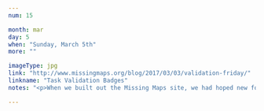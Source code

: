 ```yaml
---
num: 15

month: mar
day: 5
when: "Sunday, March 5th"
more: ""

imageType: jpg
link: "http://www.missingmaps.org/blog/2017/03/03/validation-friday/"
linkname: "Task Validation Badges"
notes: "<p>When we built out the Missing Maps site, we had hoped new folks would come along and make some awesome badge graphics for new ones when they were added. ...six months later, it didn't seem like anyone picked up the mantle there, so I went ahead and made a quick batch.</p><p>These are for badges related to taking care of mapping tasks. From top to bottom they are for: invalidating a 'completed' task, validating a 'completed' task, & for declaring a task complete.</p>"

---
```

